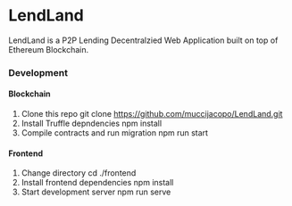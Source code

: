 # LendLand

LendLand is a P2P Lending Decentralzied Web Application built on top of Ethereum Blockchain.

### Development
#### Blockchain
1. Clone this repo
    git clone https://github.com/muccijacopo/LendLand.git
2. Install Truffle depndencies
    npm install
3. Compile contracts and run migration
    npm run start
#### Frontend
1. Change directory
    cd ./frontend
2. Install frontend dependencies
    npm install
3. Start development server
    npm run serve

    
    
